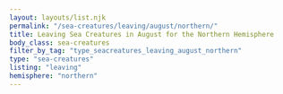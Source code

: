 ```yaml
---
layout: layouts/list.njk
permalink: "/sea-creatures/leaving/august/northern/"
title: Leaving Sea Creatures in August for the Northern Hemisphere
body_class: sea-creatures
filter_by_tag: "type_seacreatures_leaving_august_northern"
type: "sea-creatures"
listing: "leaving"
hemisphere: "northern"
---
```

